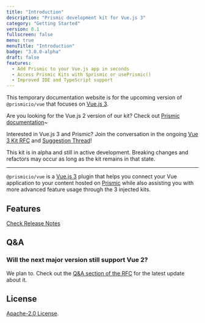 ```yaml
---
title: "Introduction"
description: "Prismic development kit for Vue.js 3"
category: "Getting Started"
version: 0.1
fullscreen: false
menu: true
menuTitle: "Introduction"
badge: "3.0.0-alpha"
draft: false
features:
  - Add Prismic to your Vue.js app in seconds
  - Access Prismic Kits with $prismic or usePrismic()
  - Improved IDE and TypeScript support
---
```


<d-alert type="info">

This temporary documentation website is for the upcoming version of `@prismicio/vue` that focuses on [Vue.js 3](https://v3.vuejs.org).

Are you looking for the Vue.js 2 version of our kit? Check out [Prismic documentation](https://prismic.io/docs/technologies/vuejs?utm_campaign=devexp&utm_source=vuejs3tmpdoc&utm_medium=vuejsdoc)~

Interested in Vue.js 3 and Prismic? Join the conversation in the ongoing [Vue 3 Kit RFC](https://github.com/prismicio/prismic-vue/issues/46) and [Suggestion Thread](https://github.com/prismicio/prismic-vue/issues/45)!

</d-alert>

<d-alert type="warning">

This kit is in alpha and still in active development. Breaking changes and refactors may occur as long as the kit remains in that state.

</d-alert>

<hr class="border-gray-200 dark:border-gray-800 mt-6 mb-6" />

`@prismicio/vue` is a [Vue.js 3](https://v3.vuejs.org) plugin that helps you connect your Vue application to your content hosted on [Prismic](https://prismic.io?utm_campaign=devexp&utm_source=vuejs3tmpdoc&utm_medium=homepage) while also assisting you with more advanced feature usage through the 3 injected kits.

## Features

<d-list :items="features"></d-list>

[Check Release Notes](https://github.com/prismicio/prismic-vue/blob/master/CHANGELOG.md)

## Q&A

### Will the next major version still support Vue 2?

We plan to. Check out the [Q&A section of the RFC](https://github.com/prismicio/prismic-vue/issues/46) for the latest update about it.

## License

[Apache-2.0 License](https://github.com/prismicio/prismic-vue/blob/master/LICENSE).
